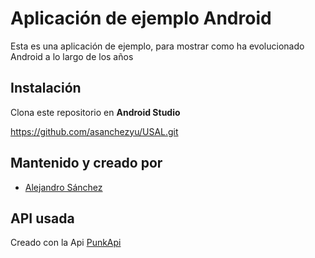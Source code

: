 # Aplicación de ejemplo Android 
Esta es una aplicación de ejemplo, para mostrar como ha evolucionado Android a lo largo de los años

## Instalación
Clona este repositorio en **Android Studio**

https://github.com/asanchezyu/USAL.git

## Mantenido y creado por 
* [Alejandro Sánchez](http://github.com/asanchezyu)

## API usada
Creado con la Api [PunkApi](https://punkapi.com/)
